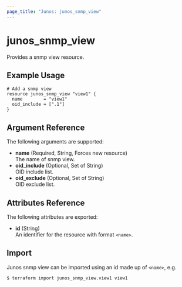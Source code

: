```yaml
---
page_title: "Junos: junos_snmp_view"
---
```


# junos_snmp_view

Provides a snmp view resource.

## Example Usage

```hcl
# Add a snmp view
resource junos_snmp_view "view1" {
  name        = "view1"
  oid_include = [".1"]
}
```

## Argument Reference

The following arguments are supported:

- **name** (Required, String, Forces new resource)  
  The name of snmp view.
- **oid_include** (Optional, Set of String)  
  OID include list.
- **oid_exclude** (Optional, Set of String)  
  OID exclude list.

## Attributes Reference

The following attributes are exported:

- **id** (String)  
  An identifier for the resource with format `<name>`.

## Import

Junos snmp view can be imported using an id made up of `<name>`, e.g.

```shell
$ terraform import junos_snmp_view.view1 view1
```
